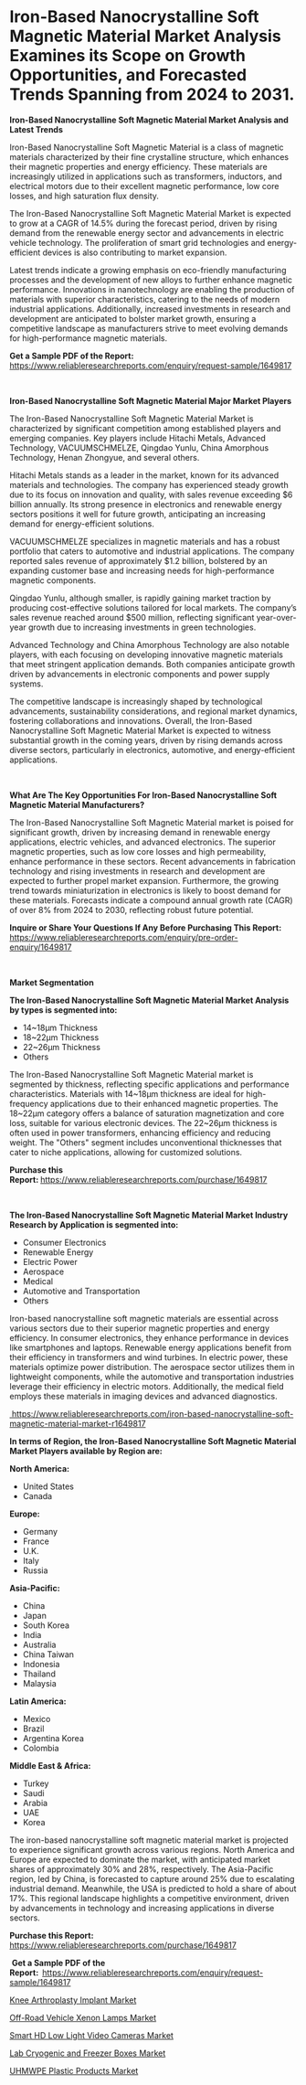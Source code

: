 <p><h1>Iron-Based Nanocrystalline Soft Magnetic Material Market Analysis Examines its Scope on Growth Opportunities, and Forecasted Trends Spanning from 2024 to 2031.</h1></p><p><strong>Iron-Based Nanocrystalline Soft Magnetic Material Market Analysis and Latest Trends</strong></p>
<p><p>Iron-Based Nanocrystalline Soft Magnetic Material is a class of magnetic materials characterized by their fine crystalline structure, which enhances their magnetic properties and energy efficiency. These materials are increasingly utilized in applications such as transformers, inductors, and electrical motors due to their excellent magnetic performance, low core losses, and high saturation flux density.</p><p>The Iron-Based Nanocrystalline Soft Magnetic Material Market is expected to grow at a CAGR of 14.5% during the forecast period, driven by rising demand from the renewable energy sector and advancements in electric vehicle technology. The proliferation of smart grid technologies and energy-efficient devices is also contributing to market expansion. </p><p>Latest trends indicate a growing emphasis on eco-friendly manufacturing processes and the development of new alloys to further enhance magnetic performance. Innovations in nanotechnology are enabling the production of materials with superior characteristics, catering to the needs of modern industrial applications. Additionally, increased investments in research and development are anticipated to bolster market growth, ensuring a competitive landscape as manufacturers strive to meet evolving demands for high-performance magnetic materials.</p></p>
<p><strong>Get a Sample PDF of the Report:&nbsp;</strong> <a href="https://www.reliableresearchreports.com/enquiry/request-sample/1649817?utm_campaign=7&utm_medium=2&utm_source=Github&utm_content=ia&utm_term=15102024&utm_id=iron-based-nanocrystalline-soft-magnetic-material">https://www.reliableresearchreports.com/enquiry/request-sample/1649817</a></p>
<p>&nbsp;</p>
<p><strong>Iron-Based Nanocrystalline Soft Magnetic Material Major Market Players</strong></p>
<p><p>The Iron-Based Nanocrystalline Soft Magnetic Material Market is characterized by significant competition among established players and emerging companies. Key players include Hitachi Metals, Advanced Technology, VACUUMSCHMELZE, Qingdao Yunlu, China Amorphous Technology, Henan Zhongyue, and several others.</p><p>Hitachi Metals stands as a leader in the market, known for its advanced materials and technologies. The company has experienced steady growth due to its focus on innovation and quality, with sales revenue exceeding $6 billion annually. Its strong presence in electronics and renewable energy sectors positions it well for future growth, anticipating an increasing demand for energy-efficient solutions.</p><p>VACUUMSCHMELZE specializes in magnetic materials and has a robust portfolio that caters to automotive and industrial applications. The company reported sales revenue of approximately $1.2 billion, bolstered by an expanding customer base and increasing needs for high-performance magnetic components.</p><p>Qingdao Yunlu, although smaller, is rapidly gaining market traction by producing cost-effective solutions tailored for local markets. The company’s sales revenue reached around $500 million, reflecting significant year-over-year growth due to increasing investments in green technologies.</p><p>Advanced Technology and China Amorphous Technology are also notable players, with each focusing on developing innovative magnetic materials that meet stringent application demands. Both companies anticipate growth driven by advancements in electronic components and power supply systems.</p><p>The competitive landscape is increasingly shaped by technological advancements, sustainability considerations, and regional market dynamics, fostering collaborations and innovations. Overall, the Iron-Based Nanocrystalline Soft Magnetic Material Market is expected to witness substantial growth in the coming years, driven by rising demands across diverse sectors, particularly in electronics, automotive, and energy-efficient applications.</p></p>
<p>&nbsp;</p>
<p><strong>What Are The Key Opportunities For Iron-Based Nanocrystalline Soft Magnetic Material Manufacturers?</strong></p>
<p><p>The Iron-Based Nanocrystalline Soft Magnetic Material market is poised for significant growth, driven by increasing demand in renewable energy applications, electric vehicles, and advanced electronics. The superior magnetic properties, such as low core losses and high permeability, enhance performance in these sectors. Recent advancements in fabrication technology and rising investments in research and development are expected to further propel market expansion. Furthermore, the growing trend towards miniaturization in electronics is likely to boost demand for these materials. Forecasts indicate a compound annual growth rate (CAGR) of over 8% from 2024 to 2030, reflecting robust future potential.</p></p>
<p><strong>Inquire or Share Your Questions If Any Before Purchasing This Report:</strong> <a href="https://www.reliableresearchreports.com/enquiry/pre-order-enquiry/1649817?utm_campaign=7&utm_medium=2&utm_source=Github&utm_content=ia&utm_term=15102024&utm_id=iron-based-nanocrystalline-soft-magnetic-material">https://www.reliableresearchreports.com/enquiry/pre-order-enquiry/1649817</a></p>
<p>&nbsp;</p>
<p><strong>Market Segmentation</strong></p>
<p><strong>The Iron-Based Nanocrystalline Soft Magnetic Material Market Analysis by types is segmented into:</strong></p>
<p><ul><li>14~18μm Thickness</li><li>18~22μm Thickness</li><li>22~26μm Thickness</li><li>Others</li></ul></p>
<p><p>The Iron-Based Nanocrystalline Soft Magnetic Material market is segmented by thickness, reflecting specific applications and performance characteristics. Materials with 14~18μm thickness are ideal for high-frequency applications due to their enhanced magnetic properties. The 18~22μm category offers a balance of saturation magnetization and core loss, suitable for various electronic devices. The 22~26μm thickness is often used in power transformers, enhancing efficiency and reducing weight. The "Others" segment includes unconventional thicknesses that cater to niche applications, allowing for customized solutions.</p></p>
<p><strong>Purchase this Report:&nbsp;</strong><a href="https://www.reliableresearchreports.com/purchase/1649817?utm_campaign=7&utm_medium=2&utm_source=Github&utm_content=ia&utm_term=15102024&utm_id=iron-based-nanocrystalline-soft-magnetic-material">https://www.reliableresearchreports.com/purchase/1649817</a></p>
<p>&nbsp;</p>
<p><strong>The Iron-Based Nanocrystalline Soft Magnetic Material Market Industry Research by Application is segmented into:</strong></p>
<p><ul><li>Consumer Electronics</li><li>Renewable Energy</li><li>Electric Power</li><li>Aerospace</li><li>Medical</li><li>Automotive and Transportation</li><li>Others</li></ul></p>
<p><p>Iron-based nanocrystalline soft magnetic materials are essential across various sectors due to their superior magnetic properties and energy efficiency. In consumer electronics, they enhance performance in devices like smartphones and laptops. Renewable energy applications benefit from their efficiency in transformers and wind turbines. In electric power, these materials optimize power distribution. The aerospace sector utilizes them in lightweight components, while the automotive and transportation industries leverage their efficiency in electric motors. Additionally, the medical field employs these materials in imaging devices and advanced diagnostics.</p></p>
<p><a href="https://www.reliableresearchreports.com/iron-based-nanocrystalline-soft-magnetic-material-market-r1649817?utm_campaign=7&utm_medium=2&utm_source=Github&utm_content=ia&utm_term=15102024&utm_id=iron-based-nanocrystalline-soft-magnetic-material">&nbsp;https://www.reliableresearchreports.com/iron-based-nanocrystalline-soft-magnetic-material-market-r1649817</a></p>
<p><strong>In terms of Region, the Iron-Based Nanocrystalline Soft Magnetic Material Market Players available by Region are:</strong></p>
<p>
    <p> <strong> North America: </strong>
        <ul>
            <li>United States</li>
            <li>Canada</li>
        </ul>
        </p> 
    <p> <strong> Europe: </strong>
        <ul>
            <li>Germany</li>
            <li>France</li>
            <li>U.K.</li>
            <li>Italy</li>
            <li>Russia</li>
        </ul>
        </p> 
    <p> <strong> Asia-Pacific: </strong>
        <ul>
            <li>China</li>
            <li>Japan</li>
            <li>South Korea</li>
            <li>India</li>
            <li>Australia</li>
            <li>China Taiwan</li>
            <li>Indonesia</li>
            <li>Thailand</li>
            <li>Malaysia</li>
        </ul>
        </p> 
    <p> <strong> Latin America: </strong>
        <ul>
            <li>Mexico</li>
            <li>Brazil</li>
            <li>Argentina Korea</li>
            <li>Colombia</li>
        </ul>
        </p> 
    <p> <strong> Middle East & Africa: </strong>
        <ul>
            <li>Turkey</li>
            <li>Saudi</li>
            <li>Arabia</li>
            <li>UAE</li>
            <li>Korea</li>
        </ul>
    </p>
    </p>
<p><p>The iron-based nanocrystalline soft magnetic material market is projected to experience significant growth across various regions. North America and Europe are expected to dominate the market, with anticipated market shares of approximately 30% and 28%, respectively. The Asia-Pacific region, led by China, is forecasted to capture around 25% due to escalating industrial demand. Meanwhile, the USA is predicted to hold a share of about 17%. This regional landscape highlights a competitive environment, driven by advancements in technology and increasing applications in diverse sectors.</p></p>
<p><strong>Purchase this Report: </strong><a href="https://www.reliableresearchreports.com/purchase/1649817?utm_campaign=7&utm_medium=2&utm_source=Github&utm_content=ia&utm_term=15102024&utm_id=iron-based-nanocrystalline-soft-magnetic-material">https://www.reliableresearchreports.com/purchase/1649817</a></p>
<p>&nbsp;<strong>Get a Sample PDF of the Report:&nbsp;&nbsp;</strong><a href="https://www.reliableresearchreports.com/enquiry/request-sample/1649817?utm_campaign=7&utm_medium=2&utm_source=Github&utm_content=ia&utm_term=15102024&utm_id=iron-based-nanocrystalline-soft-magnetic-material">https://www.reliableresearchreports.com/enquiry/request-sample/1649817</a></p>
<p><strong></strong></p>
<p><p><a href="https://www.linkedin.com/pulse/knee-arthroplasty-implant-market-outlook-forecast-from-2024-2031-gjatf?trk=public_post_embed_feed-article-content&utm_campaign=7&utm_medium=2&utm_source=Github&utm_content=ia&utm_term=15102024&utm_id=iron-based-nanocrystalline-soft-magnetic-material">Knee Arthroplasty Implant Market</a></p><p><a href="https://github.com/MaryNelson695/Market-Research-Report-List-1/blob/main/off-road-vehicle-xenon-lamps-market.md?utm_campaign=7&utm_medium=2&utm_source=Github&utm_content=ia&utm_term=15102024&utm_id=iron-based-nanocrystalline-soft-magnetic-material">Off-Road Vehicle Xenon Lamps Market</a></p><p><a href="https://github.com/gailasejs/Market-Research-Report-List-1/blob/main/smart-hd-low-light-video-cameras-market.md?utm_campaign=7&utm_medium=2&utm_source=Github&utm_content=ia&utm_term=15102024&utm_id=iron-based-nanocrystalline-soft-magnetic-material">Smart HD Low Light Video Cameras Market</a></p><p><a href="https://www.linkedin.com/pulse/lab-cryogenic-freezer-boxes-market-size-segmentation-trends-growth-nw2dc?trk=public_post_embed_feed-article-content&utm_campaign=7&utm_medium=2&utm_source=Github&utm_content=ia&utm_term=15102024&utm_id=iron-based-nanocrystalline-soft-magnetic-material">Lab Cryogenic and Freezer Boxes Market</a></p><p><a href="https://www.linkedin.com/pulse/uhmwpe-plastic-products-market-global-insights-regional-analysis-47k5c?trk=public_post_embed_feed-article-content&utm_campaign=7&utm_medium=2&utm_source=Github&utm_content=ia&utm_term=15102024&utm_id=iron-based-nanocrystalline-soft-magnetic-material">UHMWPE Plastic Products Market</a></p></p>